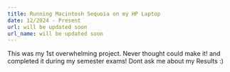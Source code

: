 ```yaml
---
title: Running Macintosh Sequoia on my HP Laptop
date: 12/2024 - Present
url: will be updated soon
url_name: will be updated soon
---
```


This was my 1st overwhelming project. Never thought could make it! and completed it during my semester exams! Dont ask me about my Results :)
